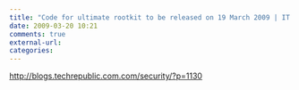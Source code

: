 ```yaml
---
title: "Code for ultimate rootkit to be released on 19 March 2009 | IT Security | TechRepublic.com"
date: 2009-03-20 10:21
comments: true
external-url:
categories:
---
```

<http://blogs.techrepublic.com.com/security/?p=1130>
